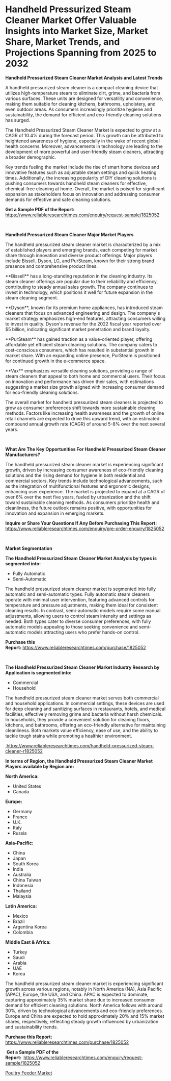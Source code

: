 <p><h1>Handheld Pressurized Steam Cleaner Market Offer Valuable Insights into Market Size, Market Share, Market Trends, and Projections Spanning from 2025 to 2032</h1></p><p><strong>Handheld Pressurized Steam Cleaner Market Analysis and Latest Trends</strong></p>
<p><p>A handheld pressurized steam cleaner is a compact cleaning device that utilizes high-temperature steam to eliminate dirt, grime, and bacteria from various surfaces. These units are designed for versatility and convenience, making them suitable for cleaning kitchens, bathrooms, upholstery, and even outdoor areas. As consumers increasingly prioritize hygiene and sustainability, the demand for efficient and eco-friendly cleaning solutions has surged.</p><p>The Handheld Pressurized Steam Cleaner Market is expected to grow at a CAGR of 10.4% during the forecast period. This growth can be attributed to heightened awareness of hygiene, especially in the wake of recent global health concerns. Moreover, advancements in technology are leading to the development of more powerful and user-friendly steam cleaners, attracting a broader demographic. </p><p>Key trends fueling the market include the rise of smart home devices and innovative features such as adjustable steam settings and quick heating times. Additionally, the increasing popularity of DIY cleaning solutions is pushing consumers towards handheld steam cleaners for effective, chemical-free cleaning at home. Overall, the market is poised for significant expansion as stakeholders focus on innovation and addressing consumer demands for effective and safe cleaning solutions.</p></p>
<p><strong>Get a Sample PDF of the Report:&nbsp;</strong> <a href="https://www.reliableresearchtimes.com/enquiry/request-sample/1825052?utm_campaign=1940&utm_medium=2&utm_source=Github&utm_content=ia&utm_term=07022025&utm_id=handheld-pressurized-steam-cleaner">https://www.reliableresearchtimes.com/enquiry/request-sample/1825052</a></p>
<p>&nbsp;</p>
<p><strong>Handheld Pressurized Steam Cleaner Major Market Players</strong></p>
<p><p>The handheld pressurized steam cleaner market is characterized by a mix of established players and emerging brands, each competing for market share through innovation and diverse product offerings. Major players include Bissell, Dyson, LG, and PurSteam, known for their strong brand presence and comprehensive product lines.</p><p>**Bissell** has a long-standing reputation in the cleaning industry. Its steam cleaner offerings are popular due to their reliability and efficiency, contributing to steady annual sales growth. The company continues to invest in technology, which positions it well for future expansion in the steam cleaning segment.</p><p>**Dyson**, known for its premium home appliances, has introduced steam cleaners that focus on advanced engineering and design. The company's market strategy emphasizes high-end features, attracting consumers willing to invest in quality. Dyson's revenue for the 2022 fiscal year reported over $5 billion, indicating significant market penetration and brand loyalty.</p><p>**PurSteam** has gained traction as a value-oriented player, offering affordable yet efficient steam cleaning solutions. The company caters to cost-conscious consumers, which has resulted in substantial growth in market share. With an expanding online presence, PurSteam is positioned for continued growth in the e-commerce space.</p><p>**Vax** emphasizes versatile cleaning solutions, providing a range of steam cleaners that appeal to both home and commercial users. Their focus on innovation and performance has driven their sales, with estimations suggesting a market size growth aligned with increasing consumer demand for eco-friendly cleaning solutions.</p><p>The overall market for handheld pressurized steam cleaners is projected to grow as consumer preferences shift towards more sustainable cleaning methods. Factors like increasing health awareness and the growth of online retail channels are expected to drive this upward trend, with an estimated compound annual growth rate (CAGR) of around 5-8% over the next several years.</p></p>
<p>&nbsp;</p>
<p><strong>What Are The Key Opportunities For Handheld Pressurized Steam Cleaner Manufacturers?</strong></p>
<p><p>The handheld pressurized steam cleaner market is experiencing significant growth, driven by increasing consumer awareness of eco-friendly cleaning solutions and the rising demand for hygiene in both residential and commercial sectors. Key trends include technological advancements, such as the integration of multifunctional features and ergonomic designs, enhancing user experience. The market is projected to expand at a CAGR of over 6% over the next five years, fueled by urbanization and the shift toward sustainable cleaning methods. As consumers prioritize health and cleanliness, the future outlook remains positive, with opportunities for innovation and expansion in emerging markets.</p></p>
<p><strong>Inquire or Share Your Questions If Any Before Purchasing This Report:</strong> <a href="https://www.reliableresearchtimes.com/enquiry/pre-order-enquiry/1825052?utm_campaign=1940&utm_medium=2&utm_source=Github&utm_content=ia&utm_term=07022025&utm_id=handheld-pressurized-steam-cleaner">https://www.reliableresearchtimes.com/enquiry/pre-order-enquiry/1825052</a></p>
<p>&nbsp;</p>
<p><strong>Market Segmentation</strong></p>
<p><strong>The Handheld Pressurized Steam Cleaner Market Analysis by types is segmented into:</strong></p>
<p><ul><li>Fully Automatic</li><li>Semi-Automatic</li></ul></p>
<p><p>The handheld pressurized steam cleaner market is segmented into fully automatic and semi-automatic types. Fully automatic steam cleaners operate with minimal user intervention, featuring advanced controls for temperature and pressure adjustments, making them ideal for consistent cleaning results. In contrast, semi-automatic models require some manual adjustments, allowing users to control steam intensity and settings as needed. Both types cater to diverse consumer preferences, with fully automatic models appealing to those seeking convenience and semi-automatic models attracting users who prefer hands-on control.</p></p>
<p><strong>Purchase this Report:&nbsp;</strong><a href="https://www.reliableresearchtimes.com/purchase/1825052?utm_campaign=1940&utm_medium=2&utm_source=Github&utm_content=ia&utm_term=07022025&utm_id=handheld-pressurized-steam-cleaner">https://www.reliableresearchtimes.com/purchase/1825052</a></p>
<p>&nbsp;</p>
<p><strong>The Handheld Pressurized Steam Cleaner Market Industry Research by Application is segmented into:</strong></p>
<p><ul><li>Commercial</li><li>Household</li></ul></p>
<p><p>The handheld pressurized steam cleaner market serves both commercial and household applications. In commercial settings, these devices are used for deep cleaning and sanitizing surfaces in restaurants, hotels, and medical facilities, effectively removing grime and bacteria without harsh chemicals. In households, they provide a convenient solution for cleaning floors, kitchens, and bathrooms, offering an eco-friendly alternative for maintaining cleanliness. Both markets value efficiency, ease of use, and the ability to tackle tough stains while promoting a healthier environment.</p></p>
<p><a href="https://www.reliableresearchtimes.com/handheld-pressurized-steam-cleaner-r1825052?utm_campaign=1940&utm_medium=2&utm_source=Github&utm_content=ia&utm_term=07022025&utm_id=handheld-pressurized-steam-cleaner">&nbsp;https://www.reliableresearchtimes.com/handheld-pressurized-steam-cleaner-r1825052</a></p>
<p><strong>In terms of Region, the Handheld Pressurized Steam Cleaner Market Players available by Region are:</strong></p>
<p>
    <p> <strong> North America: </strong>
        <ul>
            <li>United States</li>
            <li>Canada</li>
        </ul>
        </p> 
    <p> <strong> Europe: </strong>
        <ul>
            <li>Germany</li>
            <li>France</li>
            <li>U.K.</li>
            <li>Italy</li>
            <li>Russia</li>
        </ul>
        </p> 
    <p> <strong> Asia-Pacific: </strong>
        <ul>
            <li>China</li>
            <li>Japan</li>
            <li>South Korea</li>
            <li>India</li>
            <li>Australia</li>
            <li>China Taiwan</li>
            <li>Indonesia</li>
            <li>Thailand</li>
            <li>Malaysia</li>
        </ul>
        </p> 
    <p> <strong> Latin America: </strong>
        <ul>
            <li>Mexico</li>
            <li>Brazil</li>
            <li>Argentina Korea</li>
            <li>Colombia</li>
        </ul>
        </p> 
    <p> <strong> Middle East & Africa: </strong>
        <ul>
            <li>Turkey</li>
            <li>Saudi</li>
            <li>Arabia</li>
            <li>UAE</li>
            <li>Korea</li>
        </ul>
    </p>
    </p>
<p><p>The handheld pressurized steam cleaner market is experiencing significant growth across various regions, notably in North America (NA), Asia Pacific (APAC), Europe, the USA, and China. APAC is expected to dominate, capturing approximately 35% market share due to increased consumer demand for efficient cleaning solutions. North America follows with around 30%, driven by technological advancements and eco-friendly preferences. Europe and China are expected to hold approximately 20% and 15% market shares, respectively, reflecting steady growth influenced by urbanization and sustainability trends.</p></p>
<p><strong>Purchase this Report: </strong><a href="https://www.reliableresearchtimes.com/purchase/1825052?utm_campaign=1940&utm_medium=2&utm_source=Github&utm_content=ia&utm_term=07022025&utm_id=handheld-pressurized-steam-cleaner">https://www.reliableresearchtimes.com/purchase/1825052</a></p>
<p>&nbsp;<strong>Get a Sample PDF of the Report:&nbsp;&nbsp;</strong><a href="https://www.reliableresearchtimes.com/enquiry/request-sample/1825052?utm_campaign=1940&utm_medium=2&utm_source=Github&utm_content=ia&utm_term=07022025&utm_id=handheld-pressurized-steam-cleaner">https://www.reliableresearchtimes.com/enquiry/request-sample/1825052</a></p>
<p><strong></strong></p>
<p><p><a href="https://github.com/hgf64gh/Market-Research-Report-List-1/blob/main/poultry-feeder-market.md?utm_campaign=1940&utm_medium=2&utm_source=Github&utm_content=ia&utm_term=07022025&utm_id=handheld-pressurized-steam-cleaner">Poultry Feeder Market</a></p></p>